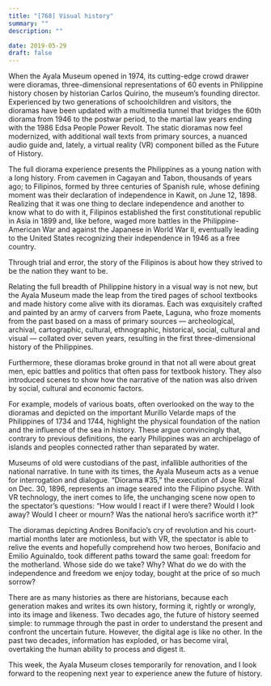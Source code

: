 ```yaml
---
title: "[768] Visual history"
summary: ""
description: ""

date: 2019-05-29
draft: false
---
```



When the Ayala Museum opened in 1974, its cutting-edge crowd drawer were dioramas, three-dimensional representations of 60 events in Philippine history chosen by historian Carlos Quirino, the museum’s founding director. Experienced by two generations of schoolchildren and visitors, the dioramas have been updated with a multimedia tunnel that bridges the 60th diorama from 1946 to the postwar period, to the martial law years ending with the 1986 Edsa People Power Revolt. The static dioramas now feel modernized, with additional wall texts from primary sources, a nuanced audio guide and, lately, a virtual reality (VR) component billed as the Future of History.

The full diorama experience presents the Philippines as a young nation with a long history. From cavemen in Cagayan and Tabon, thousands of years ago; to Filipinos, formed by three centuries of Spanish rule, whose defining moment was their declaration of independence in Kawit, on June 12, 1898. Realizing that it was one thing to declare independence and another to know what to do with it, Filipinos established the first constitutional republic in Asia in 1899 and, like before, waged more battles in the Philippine-American War and against the Japanese in World War II, eventually leading to the United States recognizing their independence in 1946 as a free country.

Through trial and error, the story of the Filipinos is about how they strived to be the nation they want to be.

Relating the full breadth of Philippine history in a visual way is not new, but the Ayala Museum made the leap from the tired pages of school textbooks and made history come alive with its dioramas. Each was exquisitely crafted and painted by an army of carvers from Paete, Laguna, who froze moments from the past based on a mass of primary sources — archeological, archival, cartographic, cultural, ethnographic, historical, social, cultural and visual — collated over seven years, resulting in the first three-dimensional history of the Philippines.

Furthermore, these dioramas broke ground in that not all were about great men, epic battles and politics that often pass for textbook history. They also introduced scenes to show how the narrative of the nation was also driven by social, cultural and economic factors.

For example, models of various boats, often overlooked on the way to the dioramas and depicted on the important Murillo Velarde maps of the Philippines of 1734 and 1744, highlight the physical foundation of the nation and the influence of the sea in history. These argue convincingly that, contrary to previous definitions, the early Philippines was an archipelago of islands and peoples connected rather than separated by water.

Museums of old were custodians of the past, infallible authorities of the national narrative. In tune with its times, the Ayala Museum acts as a venue for interrogation and dialogue. “Diorama #35,” the execution of Jose Rizal on Dec. 30, 1896, represents an image seared into the Filipino psyche. With VR technology, the inert comes to life, the unchanging scene now open to the spectator’s questions: “How would I react if I were there? Would I look away? Would I cheer or mourn? Was the national hero’s sacrifice worth it?”

The dioramas depicting Andres Bonifacio’s cry of revolution and his court-martial months later are motionless, but with VR, the spectator is able to relive the events and hopefully comprehend how two heroes, Bonifacio and Emilio Aguinaldo, took different paths toward the same goal: freedom for the motherland. Whose side do we take? Why? What do we do with the independence and freedom we enjoy today, bought at the price of so much sorrow?

There are as many histories as there are historians, because each generation makes and writes its own history, forming it, rightly or wrongly, into its image and likeness. Two decades ago, the future of history seemed simple: to rummage through the past in order to understand the present and confront the uncertain future. However, the digital age is like no other. In the past two decades, information has exploded, or has become viral, overtaking the human ability to process and digest it.

This week, the Ayala Museum closes temporarily for renovation, and I look forward to the reopening next year to experience anew the future of history.
